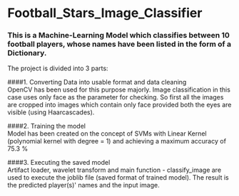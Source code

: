 # Football_Stars_Image_Classifier

### This is a Machine-Learning Model which classifies between 10 football players, whose names have been listed in the form of a Dictionary.

The project is divided into 3 parts:

####1. Converting Data into usable format and data cleaning<br>
          OpenCV has been used for this purpose majorly. Image classification in this case uses only face as the parameter for checking. So first all the images are 
          cropped into images which contain only face provided both the eyes are visible (using Haarcascades).

####2. Training the model<br>
          Model has been created on the concept of SVMs with Linear Kernel (polynomial kernel with degree = 1) and achieving a maximum accuracy of 75.3 %

####3. Executing the saved model<br>
          Artifact loader, wavelet transform and main function - classify_image are used to execute the joblib file (saved format of trained model). The result is the 
          predicted player(s)' names and the input image.
